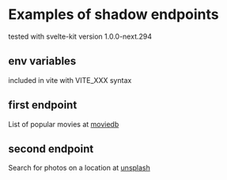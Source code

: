 # Examples of shadow endpoints
tested with svelte-kit version 1.0.0-next.294

## env variables
included in vite with VITE_XXX syntax

## first endpoint
List of popular movies at [moviedb](https://www.themoviedb.org)

## second endpoint
Search for photos on a location at [unsplash](https://unsplash.com)